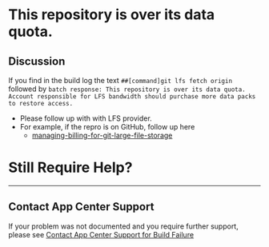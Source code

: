 # This repository is over its data quota.

## Discussion
If you find in the build log the text `##[command]git lfs fetch origin` followed by `batch response: This repository is over its data quota. Account responsible for LFS bandwidth should purchase more data packs to restore access.`
* Please follow up with with LFS provider.
* For example, if the repro is on GitHub, follow up here
    * [managing-billing-for-git-large-file-storage](https://help.github.com/en/github/setting-up-and-managing-billing-and-payments-on-github/managing-billing-for-git-large-file-storage) 

# Still Require Help?
---
## Contact App Center Support
If your problem was not documented and you require further support, please see [Contact App Center Support for Build Failure](/Build/Contact_App_Center_Suport_Build_Issue.md)